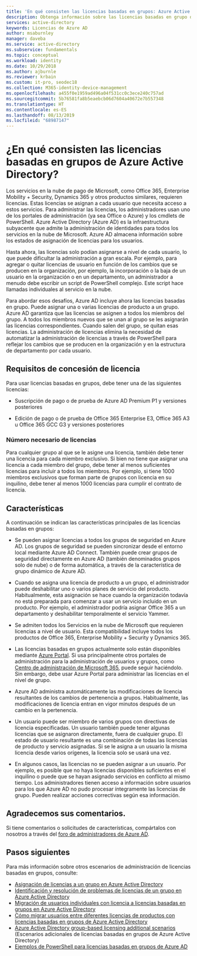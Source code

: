 ```yaml
---
title: 'En qué consisten las licencias basadas en grupos: Azure Active Directory | Microsoft Docs'
description: Obtenga información sobre las licencias basadas en grupo de Azure Active Directory, cómo funcionan y sus procedimientos recomendados.
services: active-directory
keywords: Licencias de Azure AD
author: msaburnley
manager: daveba
ms.service: active-directory
ms.subservice: fundamentals
ms.topic: conceptual
ms.workload: identity
ms.date: 10/29/2018
ms.author: ajburnle
ms.reviewer: krbain
ms.custom: it-pro, seodec18
ms.collection: M365-identity-device-management
ms.openlocfilehash: a455f0e1959ad496a04f531cc0c3ece240c757ad
ms.sourcegitcommit: 5b76581fa8b5eaebcb06d7604a40672e7b557348
ms.translationtype: HT
ms.contentlocale: es-ES
ms.lasthandoff: 08/13/2019
ms.locfileid: "68987147"
---
```

# <a name="what-is-group-based-licensing-in-azure-active-directory"></a>¿En qué consisten las licencias basadas en grupos de Azure Active Directory?

Los servicios en la nube de pago de Microsoft, como Office 365, Enterprise Mobility + Security, Dynamics 365 y otros productos similares, requieren licencias. Estas licencias se asignan a cada usuario que necesita acceso a estos servicios. Para administrar las licencias, los administradores usan uno de los portales de administración (ya sea Office o Azure) y los cmdlets de PowerShell. Azure Active Directory (Azure AD) es la infraestructura subyacente que admite la administración de identidades para todos los servicios en la nube de Microsoft. Azure AD almacena información sobre los estados de asignación de licencias para los usuarios.

Hasta ahora, las licencias solo podían asignarse a nivel de cada usuario, lo que puede dificultar la administración a gran escala. Por ejemplo, para agregar o quitar licencias de usuario en función de los cambios que se producen en la organización, por ejemplo, la incorporación o la baja de un usuario en la organización o en un departamento, un administrador a menudo debe escribir un script de PowerShell complejo. Este script hace llamadas individuales al servicio en la nube.

Para abordar esos desafíos, Azure AD incluye ahora las licencias basadas en grupo. Puede asignar una o varias licencias de producto a un grupo. Azure AD garantiza que las licencias se asignen a todos los miembros del grupo. A todos los miembros nuevos que se unan al grupo se les asignarán las licencias correspondientes. Cuando salen del grupo, se quitan esas licencias. La administración de licencias elimina la necesidad de automatizar la administración de licencias a través de PowerShell para reflejar los cambios que se producen en la organización y en la estructura de departamento por cada usuario.

## <a name="licensing-requirements"></a>Requisitos de concesión de licencia
Para usar licencias basadas en grupos, debe tener una de las siguientes licencias:

- Suscripción de pago o de prueba de Azure AD Premium P1 y versiones posteriores

- Edición de pago o de prueba de Office 365 Enterprise E3, Office 365 A3 u Office 365 GCC G3 y versiones posteriores

### <a name="required-number-of-licenses"></a>Número necesario de licencias
Para cualquier grupo al que se le asigne una licencia, también debe tener una licencia para cada miembro exclusivo. Si bien no tiene que asignar una licencia a cada miembro del grupo, debe tener al menos suficientes licencias para incluir a todos los miembros. Por ejemplo, si tiene 1000 miembros exclusivos que forman parte de grupos con licencia en su inquilino, debe tener al menos 1000 licencias para cumplir el contrato de licencia.

## <a name="features"></a>Características

A continuación se indican las características principales de las licencias basadas en grupos:

- Se pueden asignar licencias a todos los grupos de seguridad en Azure AD. Los grupos de seguridad se pueden sincronizar desde el entorno local mediante Azure AD Connect. También puede crear grupos de seguridad directamente en Azure AD (también denominados grupos solo de nube) o de forma automática, a través de la característica de grupo dinámico de Azure AD.

- Cuando se asigna una licencia de producto a un grupo, el administrador puede deshabilitar uno o varios planes de servicio del producto. Habitualmente, esta asignación se hace cuando la organización todavía no está preparada para comenzar a usar un servicio incluido en un producto. Por ejemplo, el administrador podría asignar Office 365 a un departamento y deshabilitar temporalmente el servicio Yammer.

- Se admiten todos los Servicios en la nube de Microsoft que requieren licencias a nivel de usuario. Esta compatibilidad incluye todos los productos de Office 365, Enterprise Mobility + Security y Dynamics 365.

- Las licencias basadas en grupos actualmente solo están disponibles mediante [Azure Portal](https://portal.azure.com). Si usa principalmente otros portales de administración para la administración de usuarios y grupos, como [Centro de administración de Microsoft 365](https://admin.microsoft.com), puede seguir haciéndolo. Sin embargo, debe usar Azure Portal para administrar las licencias en el nivel de grupo.

- Azure AD administra automáticamente las modificaciones de licencia resultantes de los cambios de pertenencia a grupos. Habitualmente, las modificaciones de licencia entran en vigor minutos después de un cambio en la pertenencia.

- Un usuario puede ser miembro de varios grupos con directivas de licencia especificadas. Un usuario también puede tener algunas licencias que se asignaron directamente, fuera de cualquier grupo. El estado de usuario resultante es una combinación de todas las licencias de producto y servicio asignadas. Si se le asigna a un usuario la misma licencia desde varios orígenes, la licencia solo se usará una vez.

- En algunos casos, las licencias no se pueden asignar a un usuario. Por ejemplo, es posible que no haya licencias disponibles suficientes en el inquilino o puede que se hayan asignado servicios en conflicto al mismo tiempo. Los administradores tienen acceso a información sobre usuarios para los que Azure AD no pudo procesar íntegramente las licencias de grupo. Pueden realizar acciones correctivas según esa información.

## <a name="your-feedback-is-welcome"></a>Agradecemos sus comentarios.

Si tiene comentarios o solicitudes de características, compártalos con nosotros a través del [foro de administradores de Azure AD](https://feedback.azure.com/forums/169401-azure-active-directory?category_id=162510).

## <a name="next-steps"></a>Pasos siguientes

Para más información sobre otros escenarios de administración de licencias basadas en grupos, consulte:

* [Asignación de licencias a un grupo en Azure Active Directory](../users-groups-roles/licensing-groups-assign.md)
* [Identificación y resolución de problemas de licencias de un grupo en Azure Active Directory](../users-groups-roles/licensing-groups-resolve-problems.md)
* [Migración de usuarios individuales con licencia a licencias basadas en grupos en Azure Active Directory](../users-groups-roles/licensing-groups-migrate-users.md)
* [Cómo migrar usuarios entre diferentes licencias de productos con licencias basadas en grupos de Azure Active Directory](../users-groups-roles/licensing-groups-change-licenses.md)
* [Azure Active Directory group-based licensing additional scenarios](../users-groups-roles/licensing-group-advanced.md) (Escenarios adicionales de licencias basadas en grupos de Azure Active Directory)
* [Ejemplos de PowerShell para licencias basadas en grupos de Azure AD](../users-groups-roles/licensing-ps-examples.md)
